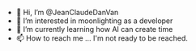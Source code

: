 - 👋 Hi, I’m @JeanClaudeDanVan
- 👀 I’m interested in moonlighting as a developer
- 🌱 I’m currently learning how AI can create time
- 📫 How to reach me ... I'm not ready to be reached.

<!---
JeanClaudeDanVan/JeanClaudeDanVan is a ✨ special ✨ repository because its `README.md` (this file) appears on your GitHub profile.
You can click the Preview link to take a look at your changes.
--->
